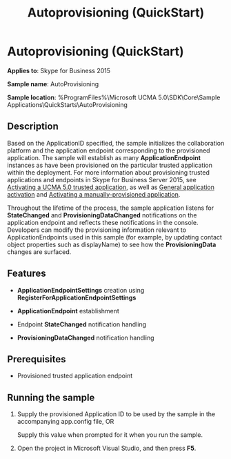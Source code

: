﻿---
title: Autoprovisioning (QuickStart)
description: Discusses the Autoprovisioning (QuickStart) including description, features, prerequisites, and running the sample in Skype for Business 2015.
TOCTitle: Autoprovisioning (QuickStart)
ms:assetid: 1d165a95-177b-4710-bdd7-ee20292e1f9c
ms:mtpsurl: https://msdn.microsoft.com/library/Dn466139(v=office.16)
ms:contentKeyID: 65240083
ms.date: 07/27/2015
mtps_version: v=office.16
---

# Autoprovisioning (QuickStart)

**Applies to**: Skype for Business 2015

**Sample name**: AutoProvisioning

**Sample location**: %ProgramFiles%\\Microsoft UCMA 5.0\\SDK\\Core\\Sample Applications\\QuickStarts\\AutoProvisioning

## Description

Based on the ApplicationID specified, the sample initializes the collaboration platform and the application endpoint corresponding to the provisioned application. The sample will establish as many **ApplicationEndpoint** instances as have been provisioned on the particular trusted application within the deployment. For more information about provisioning trusted applications and endpoints in Skype for Business Server 2015, see [Activating a UCMA 5.0 trusted application](activating-a-ucma-5-0-trusted-application.md), as well as [General application activation](general-application-activation.md) and [Activating a manually-provisioned application](activating-a-manually-provisioned-application.md).

Throughout the lifetime of the process, the sample application listens for **StateChanged** and **ProvisioningDataChanged** notifications on the application endpoint and reflects these notifications in the console. Developers can modify the provisioning information relevant to ApplicationEndpoints used in this sample (for example, by updating contact object properties such as displayName) to see how the **ProvisioningData** changes are surfaced.

## Features

  - **ApplicationEndpointSettings** creation using **RegisterForApplicationEndpointSettings**

  - **ApplicationEndpoint** establishment

  - Endpoint **StateChanged** notification handling

  - **ProvisioningDataChanged** notification handling

## Prerequisites

  - Provisioned trusted application endpoint

## Running the sample

1.  Supply the provisioned Application ID to be used by the sample in the accompanying app.config file, OR
    
    Supply this value when prompted for it when you run the sample.

2.  Open the project in Microsoft Visual Studio, and then press **F5**.

